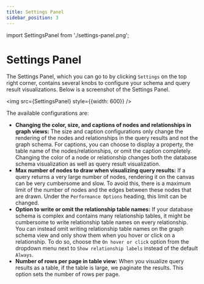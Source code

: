 ```yaml
---
title: Settings Panel
sidebar_position: 3
---
```


import SettingsPanel from './settings-panel.png';

# Settings Panel

The Settings Panel, which you can go to by clicking `Settings` on the top right corner,
contains several knobs to configure your schema and query result visualizations. Below is 
a screenshot of the Settings Panel.

<img src={SettingsPanel} style={{width: 600}} />

The available configurations are:

- **Changing the color, size, and captions of nodes and relationships in graph views:** The size and caption
configurations only change the rendering of the nodes and relationships in the query results and not the
graph schema. For captions, you can choose to display a property, the table name of the nodes/relationships,
or omit the caption completely. Changing the color of a node or relationship changes both the
database schema visualization as well as query result visualization. 
- **Max number of nodes to draw when visualizing query results:** If a query returns a very large number
of nodes, rendering it on the canvas can be very cumbersome and slow. To avoid this, there is a maximum limit of the
number of nodes and the edges between these nodes that are drawn.
Under the `Performance Options` heading, this limit can be changed.
- **Option to write or omit the relationship table names:** If your database schema is complex and contains many relationship
tables, it might be cumbersome to write relationship table names on every relationship. You can instead omit writing
relationship table names on the graph schema view and only show them when you hover or click on a relationship.
To do so, choose the `On hover or click` option from the dropdown menu next to `Show relationship labels` instead of the default `Always`.
- **Number of rows per page in table view:** When you visualize query results as a table, if the table is large, we paginate the results.
This option sets the number of rows per page.  

